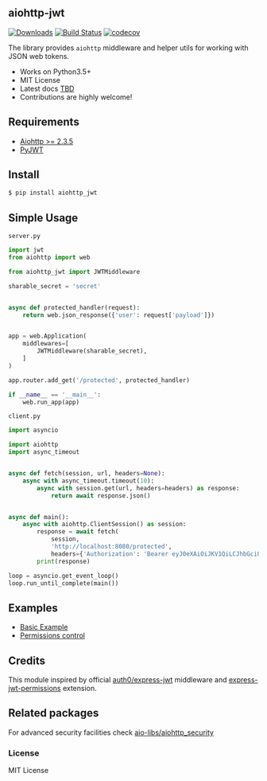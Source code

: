 ## aiohttp-jwt 
[![Downloads](https://pepy.tech/badge/aiohttp-jwt/month)](https://pepy.tech/project/aiohttp-jwt/month)
[![Build Status](https://travis-ci.org/hzlmn/aiohttp-jwt.svg?branch=master)](https://travis-ci.org/hzlmn/aiohttp-jwt)
[![codecov](https://codecov.io/gh/hzlmn/aiohttp-jwt/branch/master/graph/badge.svg)](https://codecov.io/gh/hzlmn/aiohttp-jwt)

The library provides `aiohttp` middleware and helper utils for working with JSON web tokens.

  * Works on Python3.5+
  * MIT License
  * Latest docs [TBD]()
  * Contributions are highly welcome!


## Requirements
 - [Aiohttp >= 2.3.5](https://github.com/aio-libs/aiohttp)
 - [PyJWT](https://github.com/jpadilla/pyjwt)


## Install
```bash
$ pip install aiohttp_jwt
```

## Simple Usage
`server.py`
```python
import jwt
from aiohttp import web

from aiohttp_jwt import JWTMiddleware

sharable_secret = 'secret'


async def protected_handler(request):
    return web.json_response({'user': request['payload']})


app = web.Application(
    middlewares=[
        JWTMiddleware(sharable_secret),
    ]
)

app.router.add_get('/protected', protected_handler)

if __name__ == '__main__':
    web.run_app(app)

```

`client.py`
```python
import asyncio

import aiohttp
import async_timeout


async def fetch(session, url, headers=None):
    async with async_timeout.timeout(10):
        async with session.get(url, headers=headers) as response:
            return await response.json()


async def main():
    async with aiohttp.ClientSession() as session:
        response = await fetch(
            session,
            'http://localhost:8080/protected',
            headers={'Authorization': 'Bearer eyJ0eXAiOiJKV1QiLCJhbGciOiJIUzI1NiJ9.eyJ1c2VybmFtZSI6InRlc3QifQ.pyNsXX_vNsUvdt6xu13F1Gs1zGELT4Va8a38eG5svBA'})
        print(response)

loop = asyncio.get_event_loop()
loop.run_until_complete(main())

```

## Examples
- [Basic Example](/example/basic.py)
- [Permissions control](/example/permissions.py)



## Credits

This module inspired by official [auth0/express-jwt](https://github.com/auth0/express-jwt) middleware and
[express-jwt-permissions](https://github.com/MichielDeMey/express-jwt-permissions) extension.


## Related packages
  For advanced security facilities check [aio-libs/aiohttp_security](https://github.com/aio-libs/aiohttp-security)

### License
MIT License
